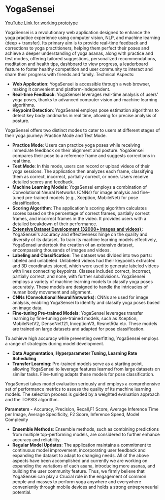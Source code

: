# YogaSensei
[YouTube Link for working prototype](https://www.youtube.com/watch?v=oSZjsI99uf4)
 
YogaSensei is a revolutionary web application designed to enhance the yoga practice experience using computer vision, NLP, and machine learning (deep + transfer). Its primary aim is to provide real-time feedback and corrections to yoga practitioners, helping them perfect their poses and achieve a deeper understanding of yoga asanas, along with practice and test modes, offering tailored suggestions, personalized recommendations, meditation and health tips, dashboard to view progress, a leaderboard feature to foster healthy competition and user community to interact and share their progress with friends and family.
Technical Aspects:
- **Web Application**: YogaSensei is accessible through a web browser, making it convenient and platform-independent.
- **Real-time Feedback**: YogaSensei leverages real-time analysis of users' yoga poses, thanks to advanced computer vision and machine learning algorithms.
- **Keypoint Detection**: YogaSensei employs pose estimation algorithms to detect key body landmarks in real time, allowing for precise analysis of posture.
 
YogaSensei offers two distinct modes to cater to users at different stages of their yoga journey: Practice Mode and Test Mode.
- **Practice Mode**: Users can practice yoga poses while receiving immediate feedback on their alignment and posture. YogaSensei compares their pose to a reference frame and suggests corrections in real time.
- **Test Mode**: In this mode, users can record or upload videos of their yoga sessions. The application then analyzes each frame, classifying them as correct, incorrect, partially correct, or none. Users receive detailed scores and feedback.
- **Machine Learning Models**: YogaSensei employs a combination of Convolutional Neural Networks (CNNs) for image analysis and fine-tuned pre-trained models (e.g., Xception, MobileNet) for pose classification.
- **Scoring Algorithm**: The application's scoring algorithm calculates scores based on the percentage of correct frames, partially correct frames, and incorrect frames in the video. It provides users with a detailed breakdown of their performance.
- **[Extensive Dataset Development (32000+ images and videos) ](https://drive.google.com/drive/folders/1F7YfuSDeu9NVW50MX1XWolbK0f8sKBR6)**: YogaSensei's accuracy and effectiveness hinge on the quality and diversity of its dataset. To train its machine learning models effectively, YogaSensei undertook the creation of an extensive dataset, encompassing thousands of images and videos.
- **Labeling and Classification**: The dataset was divided into two parts: labeled and unlabeled. Unlabeled videos had their keypoints extracted and 3D coordinates stored, which were used to generate labeled videos with lines connecting keypoints. Classes included correct, incorrect, partially correct, and none, with further subdivisions.
YogaSensei employs a variety of machine learning models to classify yoga poses accurately. These models are designed to handle the intricacies of human body movement and alignment.
- **CNNs (Convolutional Neural Networks)**: CNNs are used for image analysis, enabling YogaSensei to identify and classify yoga poses based on image data.
- **Fine-tuning Pre-trained Models**: YogaSensei leverages transfer learning by fine-tuning pre-trained models, such as Xception, MobileNetV2, DenseNet121, InceptionV3, Resnet50a etc. These models are trained on large datasets and adapted for pose classification.
 
To achieve high accuracy while preventing overfitting, YogaSensei employs a range of strategies during model development.
- **Data Augmentation, Hyperparameter Tuning, Learning Rate Scheduling**
- **Transfer Learning**: Pre-trained models serve as a starting point, allowing YogaSensei to leverage features learned from large datasets on similar tasks. Fine-tuning adapts these models for pose classification.
 
YogaSensei takes model evaluation seriously and employs a comprehensive set of performance metrics to assess the quality of its machine learning models. The selection process is guided by a weighted evaluation approach and the TOPSIS algorithm.
 
**Parameters** - Accuracy, Precision, Recall,F1 Score, Average Inference Time per Image, Average Specificity, F2 Score, Inference Speed, Model Complexity
 
- **Ensemble Methods**: Ensemble methods, such as combining predictions from multiple top-performing models, are considered to further enhance accuracy and reliability.
- **Regular Model Updates**: The application maintains a commitment to continuous model improvement, incorporating user feedback and expanding the dataset to adapt to changing needs.
All of the above aspects have been accomplished and currently we are working on expanding the variations of each asana, introducing more asanas, and building the user community feature.
Thus, we firmly believe that YogaSensei can play a Crucial role in the engagement of common people and masses to perform yoga anywhere and everywhere conveniently through mobile devices and holds a strong entrepreneurial potential. 
